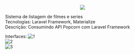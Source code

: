 <p align="center"><img src="https://laravel.com/assets/img/components/logo-laravel.svg"></p>

Sistema de listagem de filmes e series <br>
Tecnologias: Laravel Framework, Materialize <br>
Descrição: Consumindo API Popcorn com Laravel Framework

Interfaces: 
![1](https://user-images.githubusercontent.com/35781248/35456129-9b6a3ac2-02bb-11e8-91c6-40503688a44e.jpg)
<br>
![2](https://user-images.githubusercontent.com/35781248/35456130-9b9fcab6-02bb-11e8-8085-d6df1d546664.jpg)
<br>
![3](https://user-images.githubusercontent.com/35781248/35456131-9bcb8f02-02bb-11e8-87f6-dda71faad8bc.jpg)
